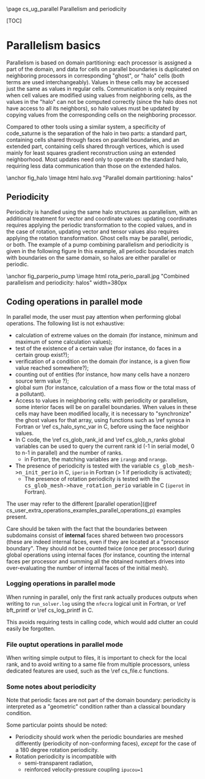 <!--
  This file is part of code_saturne, a general-purpose CFD tool.

  Copyright (C) 1998-2022 EDF S.A.

  This program is free software; you can redistribute it and/or modify it under
  the terms of the GNU General Public License as published by the Free Software
  Foundation; either version 2 of the License, or (at your option) any later
  version.

  This program is distributed in the hope that it will be useful, but WITHOUT
  ANY WARRANTY; without even the implied warranty of MERCHANTABILITY or FITNESS
  FOR A PARTICULAR PURPOSE.  See the GNU General Public License for more
  details.

  You should have received a copy of the GNU General Public License along with
  this program; if not, write to the Free Software Foundation, Inc., 51 Franklin
  Street, Fifth Floor, Boston, MA 02110-1301, USA.
-->

\page cs_ug_parallel Parallelism and periodicity

[TOC]

Parallelism basics
==================

Parallelism is based on domain partitioning: each processor is assigned
a part of the domain, and data for cells on parallel boundaries
is duplicated on neighboring processors in corresponding "ghost",
or "halo" cells (both terms are used interchangeably). Values in
these cells may be accessed just the same as values in regular cells.
Communication is only required when cell values are modified
using values from neighboring cells, as the values in the "halo" can
not be computed correctly (since the halo does not have access to all
its neighbors), so halo values must be updated by copying values from
the corresponding cells on the neighboring processor.

Compared to other tools using a similar system, a specificity of
code_saturne is the separation of the halo in two parts: a standard part,
containing cells shared through faces on parallel boundaries, and an
extended part, containing cells shared through vertices, which is
used mainly for least squares gradient reconstruction using an
extended neighborhood. Most updates need only to operate on the standard
halo, requiring less data communication than those on the extended halos.

\anchor fig_halo
\image html halo.svg "Parallel domain partitioning: halos"

Periodicity
-----------

Periodicity is handled using the same halo structures as parallelism,
with an additional treatment for vector and coordinate values: updating
coordinates requires applying the periodic transformation to the copied
values, and in the case of rotation, updating vector and tensor values
also requires applying the rotation transformation.
Ghost cells may be parallel, periodic, or both. The example of a pump
combining parallelism and periodicity is given in the following figure
In this example, all periodic boundaries match with boundaries on
the same domain, so halos are either parallel or periodic.

\anchor fig_parperio_pump
\image html rota_perio_parall.jpg "Combined parallelism and periodicity: halos" width=380px

Coding operations in parallel mode
----------------------------------

In parallel mode, the user must pay attention when performing
global operations. The following list is not exhaustive:

* calculation of extreme values on the domain (for instance, minimum
  and maximum of some calculation values);
* test of the existence of a certain value (for instance, do faces
  in a certain group exist?);
* verification of a condition on the domain (for instance, is a
  given flow value reached somewhere?);
* counting out of entities (for instance, how many cells have
  a nonzero source term value ?);
* global sum (for instance, calculation of a mass flow or the total
  mass of a pollutant).
* Access to values in neighboring cells: with periodicity or parallelism,
  some interior faces will be on parallel boundaries. When values
  in these cells may have been modified locally, it is necessary to
  "synchronize" the ghost values for that array, using functions such
  as \ref synsca in Fortran or \ref cs_halo_sync_var in C, before
  using the face neighbor values.
* In C code, the \ref cs_glob_rank_id and \ref cs_glob_n_ranks
  global variables can be used to query the current rank id
  (-1 in serial model, 0 to n-1 in parallel) and the number
  of ranks.
  - in Fortran, the matching variables are `irangp` and `nrangp`.
* The presence of periodicity is tested with the variable
  <tt>cs_glob_mesh->n_init_perio</tt> in C, `iperio` in Fortran
  (> 1 if periodicity is activated);
  - The presence of rotation periodicity is tested with the
    <tt>cs_glob_mesh->have_rotation_perio</tt> variable in C
    (`iperot` in Fortran).

The user may refer to the different
[parallel operation](@ref cs_user_extra_operations_examples_parallel_operations_p)
examples present.

Care should be taken with the fact that the boundaries between
subdomains consist of **internal** faces shared between
two processors (these are indeed internal faces, even if they are
located at a "processor boundary". They should not be counted twice
(once per processor) during global operations using internal faces
(for instance, counting the internal faces per processor and
summing all the obtained numbers drives into over-evaluating the
number of internal faces of the initial mesh).

### Logging operations in parallel mode

When running in parallel, only the first rank actually produces outputs
when writing to `run_solver.log` using the `nfecra` logical unit
in Fortran, or \ref bft_printf or \ref cs_log_printf in C.

This avoids requiring tests in calling code, which would add clutter
an could easily be forgotten.

### File ouptut operations in parallel mode

When writing simple output to files, it is important to check for the
local rank, and to avoid writing to a same file from multiple processors,
unless dedicated features are used, such as the \ref cs_file.c functions.

### Some notes about periodicity

Note that periodic faces are not part of the domain boundary:
periodicity is interpreted as a "geometric" condition
rather than a classical boundary condition.

Some particular points should be noted:

* Periodicity should work when the periodic boundaries are meshed
  differently (periodicity of non-conforming faces), *except* for
  the case of a 180 degree rotation periodicity.
* Rotation periodicity is incompatible with
  * semi-transparent radiation,
  * reinforced velocity-pressure coupling `ipucou=1`
